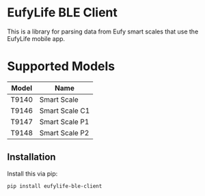 # EufyLife BLE Client

This is a library for parsing data from Eufy smart scales that use the EufyLife mobile app.

# Supported Models

| Model | Name           |
| ----- | -------------- |
| T9140 | Smart Scale    |
| T9146 | Smart Scale C1 |
| T9147 | Smart Scale P1 |
| T9148 | Smart Scale P2 |

## Installation

Install this via pip:

`pip install eufylife-ble-client`
